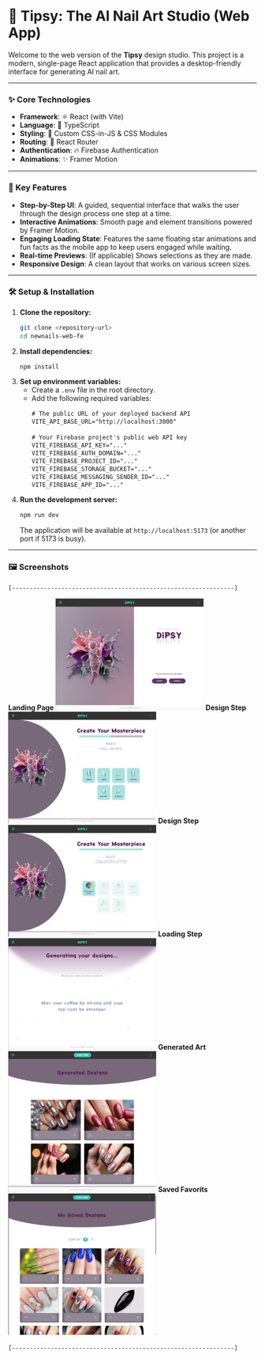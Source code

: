# 💅 Tipsy: The AI Nail Art Studio (Web App)

Welcome to the web version of the **Tipsy** design studio. This project is a modern, single-page React application that provides a desktop-friendly interface for generating AI nail art.

---

### ✨ Core Technologies

-   **Framework**: ⚛️ React (with Vite)
-   **Language**: 🔵 TypeScript
-   **Styling**: 🎨 Custom CSS-in-JS & CSS Modules
-   **Routing**: 🧭 React Router
-   **Authentication**: 🔥 Firebase Authentication
-   **Animations**: ✨ Framer Motion

---

### 🚀 Key Features

-   **Step-by-Step UI**: A guided, sequential interface that walks the user through the design process one step at a time.
-   **Interactive Animations**: Smooth page and element transitions powered by Framer Motion.
-   **Engaging Loading State**: Features the same floating star animations and fun facts as the mobile app to keep users engaged while waiting.
-   **Real-time Previews**: (If applicable) Shows selections as they are made.
-   **Responsive Design**: A clean layout that works on various screen sizes.

---

### 🛠️ Setup & Installation

1.  **Clone the repository:**
    ```bash
    git clone <repository-url>
    cd newnails-web-fe
    ```
2.  **Install dependencies:**
    ```bash
    npm install
    ```
3.  **Set up environment variables:**
    -   Create a `.env` file in the root directory.
    -   Add the following required variables:
        ```env
        # The public URL of your deployed backend API
        VITE_API_BASE_URL="http://localhost:3000"

        # Your Firebase project's public web API key
        VITE_FIREBASE_API_KEY="..."
        VITE_FIREBASE_AUTH_DOMAIN="..."
        VITE_FIREBASE_PROJECT_ID="..."
        VITE_FIREBASE_STORAGE_BUCKET="..."
        VITE_FIREBASE_MESSAGING_SENDER_ID="..."
        VITE_FIREBASE_APP_ID="..."
        ```
4.  **Run the development server:**
    ```bash
    npm run dev
    ```
    The application will be available at `http://localhost:5173` (or another port if 5173 is busy).

---

### 🖼️ Screenshots


`[---------------------------------------------------------------]`

**Landing Page**
<img src="public/screenshots/WEB_01_s.png" alt="Landing Page" width="300"/>
**Design Step**
<img src="public/screenshots/WEB_02_s.png" alt="Landing Page" width="300"/>
**Design Step**
<img src="public/screenshots/WEB_02a_s.png" alt="Landing Page" width="300"/>
**Loading Step**
<img src="public/screenshots/WEB_03_s.png" alt="Landing Page" width="300"/>
**Generated Art**
<img src="public/screenshots/WEB_04_s.png" alt="Landing Page" width="300"/>
**Saved Favorits**
<img src="public/screenshots/WEB_05_s.png" alt="Landing Page" width="300"/>


`[---------------------------------------------------------------]`
